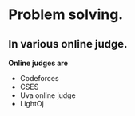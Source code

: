 # Problem solving.

## In various online judge.

**Online judges are**
- Codeforces
- CSES
- Uva online judge
- LightOj
